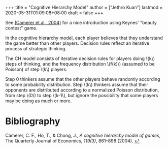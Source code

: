 +++
title = "Cognitive Hierarchy Model"
author = ["Jethro Kuan"]
lastmod = 2020-05-31T01:09:08+08:00
draft = false
+++

See <a id="594a0683300dc5bf8d8298fa511b13d2" href="#camerer2004cognitive">(Camerer et al., 2004)</a> for a nice introduction using Keynes' "beauty
contest" game.

In the cognitive hierarchy model, each player believes that they
understand the game better than other players. Decision rules reflect
an iterative process of strategic thinking.

The CH model consists of iterative decision rules for players doing
\\(k\\) steps of thinking, and the frequency distribution \\(f(k)\\) (assumed
to be Poisson) of step \\(k\\) players.

Step 0 thinkers assume that the other players behave randomly
according to some probability distribution. Step \\(k\\) thinkers assume
that their opponents are distributed according to a normalized Poisson
distribution, from step \\(0\\) to step \\(k-1\\), but ignore the possibility
that some players may be doing as much or more.

# Bibliography

<a id="camerer2004cognitive" target="_blank">Camerer, C. F., Ho, T., & Chong, J., _A cognitive hierarchy model of games_, The Quarterly Journal of Economics, _119(3)_, 861–898 (2004). </a> [↩](#594a0683300dc5bf8d8298fa511b13d2)
